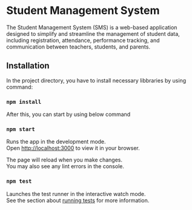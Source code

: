 # Student Management System

The Student Management System (SMS) is a web-based application designed to simplify and streamline the management of student data, including registration, attendance, performance tracking, and communication between teachers, students, and parents.

## Installation

In the project directory, you have to install necessary libbraries by using command:

### `npm install`

After this, you can start by using below command

### `npm start`
Runs the app in the development mode.\
Open [http://localhost:3000](http://localhost:3000) to view it in your browser.

The page will reload when you make changes.\
You may also see any lint errors in the console.

### `npm test`

Launches the test runner in the interactive watch mode.\
See the section about [running tests](https://facebook.github.io/create-react-app/docs/running-tests) for more information.

